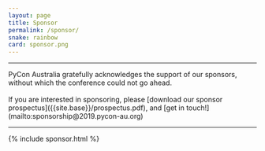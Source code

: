 ```yaml
---
layout: page
title: Sponsor
permalink: /sponsor/
snake: rainbow
card: sponsor.png
---
```

<hr>
<span class="abstract">PyCon Australia gratefully acknowledges the support of our sponsors, without which the conference could not go ahead. <br><br>If you are interested in sponsoring, please [download our sponsor prospectus]({{site.base}}/prospectus.pdf), and [get in touch!](mailto:sponsorship@2019.pycon-au.org)</span>


<hr>

{% include sponsor.html %}
